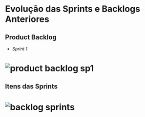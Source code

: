 # Evolução das Sprints e Backlogs Anteriores

## Product Backlog 

- *Sprint 1*
# ![product backlog sp1](https://user-images.githubusercontent.com/82103455/115123303-bbd0d880-9f92-11eb-83dc-80f8b02f88d5.jpeg)

## Itens das Sprints 
# ![backlog sprints](https://user-images.githubusercontent.com/82103455/115123833-4286b500-9f95-11eb-9d0d-4121acfd6fe5.jpeg)




